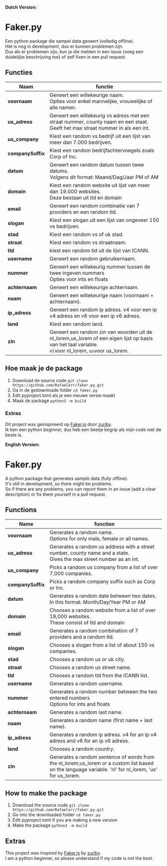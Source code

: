 **Dutch Version:**
# Faker.py

Een python package die sampel data geneert (volledig offline). <br>
Het is nog in development, dus er kunnen problemen zijn. <br>
Dus als er problemen zijn, kun je die melden in een issue (voeg een duidelijke beschrijving toe) of zelf fixen in een pull request. <br>

## Functies

**Naam**           | **functie**                                                                                                                        |
-------------------| -----------------------------------------------------------------------------------------------------------------------------------|
**voornaam**       | Geneert een willekeurige naam. <br> Opties voor enkel mannelijke, vrouwelijke of alle namen.                                       |
**us_adress**      | Geneert een willekeurig vs adress met een straat nummer, county naam en een staat. <br> Geeft het max straat nummer in als een int.|
**us_company**     | Kiest een random vs bedrijf uit een lijst van meer dan 7.000 bedrijven.                                                            |
**companySuffix**  | Kiest een random bedrijfachtervoegels zoals Corp of Inc.                                                                           |
**datum**          | Geneert een random datum tussen twee datums. <br> Volgens dit format: Maand/Dag/Jaar PM of AM                                      |
**domain**         | Kiest een random website uit lijst van meer dan 19.000 websites. <br> Deze bestaan uit tld en domain                               |
**email**          | Geneert een random combinatie van 7 providers en een random tld.                                                                   |
**slogan**         | Kiest een slogan uit een lijst van ongeveer 150 vs bedrijven.                                                                      |
**stad**           | Kiest een random vs of uk stad.                                                                                                    |
**straat**         | Kiest een random vs straatnaam.                                                                                                    |
**tld**            | kiest een random tld uit de lijst van ICANN.                                                                                       |
**username**       | Geneert een random gebruikernaam.                                                                                                  |
**nummer**         | Geneert een willekeurig nummer tussen de twee ingeven nummers <br> Opties voor ints en floats                                      |
**achternaam**     | Geneert een willekeurige achternaam.                                                                                               |
**naam**           | Geneert een willekeurige naam (voornaam + achternaam).                                                                             |
**ip_adress**      | Geneert een random ip adress. v4 voor een ip v4 adress en v6 voor een ip v6 adress.                                                |
**land**           | Kiest een random land.                                                                                                             |
**zin**            | Geneert een random zin van woorden uit de nl_lorem,us_lorem of een eigen lijst op basis van het taal variable. <br> `nl`voor nl_lorem, `us`voor us_lorem. |

## Hoe maak je de package

1. Download de source code `git clone https://github.com/Rafaelorr/faker.py.git`
2. Ga in de gedownloade folder `cd faker.py`
3. Edit pyproject.toml als je een nieuwe versie maakt
4. Maak de package `python3 -m build`

### Extras

Dit project was geinspireerd op [Faker.js](https://github.com/zuriby/Faker.js) door [zuriby](https://github.com/zuriby). <br>
Ik ben een python beginner, dus heb een beetje begrip als mijn code niet de beste is. <br>

**English Version:**
# Faker.py

A python package that generates sample data (fully offline). <br>
It's still in development, so there might be problems. <br>
So if there are any problems, you can report them in an issue (add a clear description) or fix them yourself in a pull request. <br>

## Functions

**Name**          | **function**                                                                                                            |
------------------| ------------------------------------------------------------------------------------------------------------------------|
**voornaam**      | Generates a random name. <br> Options for only male, female or all names.                                               |
**us_adress**     | Generates a random us address with a street number, county name and a state. <br> Gives the max street number as an int.|
**us_company**    | Picks a random us company from a list of over 7,000 companies.                                                          |
**companySuffix** | Picks a random company suffix such as Corp or Inc.                                                                      |
**datum**         | Generates a random date between two dates. <br> In this format: Month/Day/Year PM or AM                                 |
**domain**        | Chooses a random website from a list of over 19,000 websites. <br> These consist of tld and domain                      |
**email**         | Generates a random combination of 7 providers and a random tld.                                                         |
**slogan**        | Chooses a slogan from a list of about 150 vs companies.                                                                 |
**stad**          | Chooses a random us or uk city.                                                                                         |
**straat**        | Chooses a random us street name.                                                                                        |
**tld**           | Chooses a random tld from the ICANN list.                                                                               |
**username**      | Generates a random username.                                                                                            |
**nummer**        | Generates a random number between the two entered numbers <br> Options for ints and floats                              |
**achternaam**    | Generates a random last name.                                                                                           |
**naam**          | Generates a random name (first name + last name).                                                                       |
**ip_adress**     | Generates a random ip adress. v4 for an ip v4 adress and v6 for an ip v6 adress.                                        |
**land**          | Chooses a random country.                                                                                               |
**zin**           | Generates a random sentence of words from the nl_lorem,us_lorem or a custom list based on the language variable. 'nl' for nl_lorem, 'us' for us_lorem. |

## How to make the package

1. Download the source code `git clone https://github.com/Rafaelorr/faker.py.git`
2. Go into the downloaded folder `cd faker.py`
3. Edit pyproject.toml if you are making a new version
4. Make the package `python3 -m build`

## Extras

This project was inspired by [Faker.js](https://github.com/zuriby/Faker.js) by [zuriby](https://github.com/zuriby). <br>
I am a python beginner, so please understand if my code is not the best. <br>